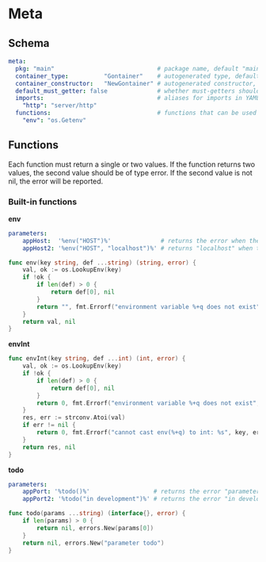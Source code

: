 # Meta

## Schema

```yaml
meta:
  pkg: "main"                             # package name, default "main"
  container_type:          "Gontainer"    # autogenerated type, default "Gontainer"
  container_constructor:   "NewGontainer" # autogenerated constructor, default "NewGontainer"
  default_must_getter: false              # whether must-getters should be auto-generated for services by default, default false
  imports:                                # aliases for imports in YAML, default empty
    "http": "server/http"
  functions:                              # functions that can be used in parameters
    "env": "os.Getenv"
```

## Functions

Each function must return a single or two values.
If the function returns two values, the second value should be of type error.
If the second value is not nil, the error will be reported.

### Built-in functions

**env**

```yaml
parameters:
    appHost:  '%env("HOST")%'              # returns the error when the env var does not exist
    appHost2: '%env("HOST", "localhost")%' # returns "localhost" when the env var does not exist
```

```go
func env(key string, def ...string) (string, error) {
    val, ok := os.LookupEnv(key)
    if !ok {
        if len(def) > 0 {
            return def[0], nil
        }
        return "", fmt.Errorf("environment variable %+q does not exist", key)
    }
    return val, nil
}
```

**envInt**

```go
func envInt(key string, def ...int) (int, error) {
    val, ok := os.LookupEnv(key)
    if !ok {
        if len(def) > 0 {
            return def[0], nil
        }
        return 0, fmt.Errorf("environment variable %+q does not exist", key)
    }
    res, err := strconv.Atoi(val)
    if err != nil {
        return 0, fmt.Errorf("cannot cast env(%+q) to int: %s", key, err.Error())
    }
    return res, nil
}
```
**todo**

```yaml
parameters:
    appPort: '%todo()%'                  # returns the error "parameter todo" always
    appPort2: '%todo("in development")%' # returns the error "in development" always
```

```go
func todo(params ...string) (interface{}, error) {
    if len(params) > 0 {
        return nil, errors.New(params[0])
    }
    return nil, errors.New("parameter todo")
}
```

